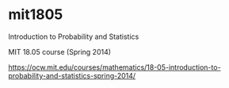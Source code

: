 # mit1805

Introduction to Probability and Statistics

MIT 18.05 course (Spring 2014)

https://ocw.mit.edu/courses/mathematics/18-05-introduction-to-probability-and-statistics-spring-2014/
